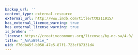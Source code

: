```yaml
---
backup_url: ''
content_type: external-resource
external_url: http://www.imdb.com/title/tt0211915/
has_external_licence_warning: true
has_external_license_warning: true
is_broken: ''
license: https://creativecommons.org/licenses/by-nc-sa/4.0/
title: "_Am\xE9lie_"
uid: f76db45f-b050-47e5-87f1-723cf87331d4
---
```

